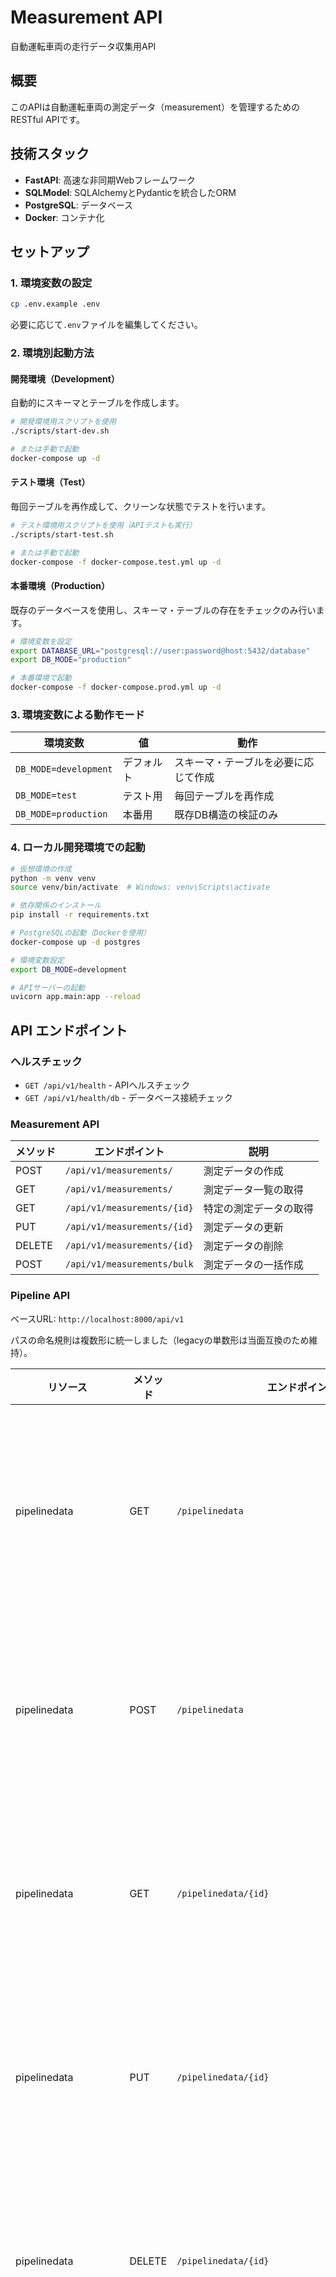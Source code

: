 # Measurement API

自動運転車両の走行データ収集用API

## 概要

このAPIは自動運転車両の測定データ（measurement）を管理するためのRESTful APIです。

## 技術スタック

- **FastAPI**: 高速な非同期Webフレームワーク
- **SQLModel**: SQLAlchemyとPydanticを統合したORM
- **PostgreSQL**: データベース
- **Docker**: コンテナ化

## セットアップ

### 1. 環境変数の設定

```bash
cp .env.example .env
```

必要に応じて`.env`ファイルを編集してください。

### 2. 環境別起動方法

#### 開発環境（Development）
自動的にスキーマとテーブルを作成します。

```bash
# 開発環境用スクリプトを使用
./scripts/start-dev.sh

# または手動で起動
docker-compose up -d
```

#### テスト環境（Test）
毎回テーブルを再作成して、クリーンな状態でテストを行います。

```bash
# テスト環境用スクリプトを使用（APIテストも実行）
./scripts/start-test.sh

# または手動で起動
docker-compose -f docker-compose.test.yml up -d
```

#### 本番環境（Production）
既存のデータベースを使用し、スキーマ・テーブルの存在をチェックのみ行います。

```bash
# 環境変数を設定
export DATABASE_URL="postgresql://user:password@host:5432/database"
export DB_MODE="production"

# 本番環境で起動
docker-compose -f docker-compose.prod.yml up -d
```

### 3. 環境変数による動作モード

| 環境変数 | 値 | 動作 |
|---------|-----|------|
| `DB_MODE=development` | デフォルト | スキーマ・テーブルを必要に応じて作成 |
| `DB_MODE=test` | テスト用 | 毎回テーブルを再作成 |
| `DB_MODE=production` | 本番用 | 既存DB構造の検証のみ |

### 4. ローカル開発環境での起動

```bash
# 仮想環境の作成
python -m venv venv
source venv/bin/activate  # Windows: venv\Scripts\activate

# 依存関係のインストール
pip install -r requirements.txt

# PostgreSQLの起動（Dockerを使用）
docker-compose up -d postgres

# 環境変数設定
export DB_MODE=development

# APIサーバーの起動
uvicorn app.main:app --reload
```

## API エンドポイント

### ヘルスチェック

- `GET /api/v1/health` - APIヘルスチェック
- `GET /api/v1/health/db` - データベース接続チェック

### Measurement API

| メソッド | エンドポイント | 説明 |
|---------|--------------|------|
| POST | `/api/v1/measurements/` | 測定データの作成 |
| GET | `/api/v1/measurements/` | 測定データ一覧の取得 |
| GET | `/api/v1/measurements/{id}` | 特定の測定データの取得 |
| PUT | `/api/v1/measurements/{id}` | 測定データの更新 |
| DELETE | `/api/v1/measurements/{id}` | 測定データの削除 |
| POST | `/api/v1/measurements/bulk` | 測定データの一括作成 |

### Pipeline API

ベースURL: `http://localhost:8000/api/v1`

パスの命名規則は複数形に統一しました（legacyの単数形は当面互換のため維持）。

| リソース | メソッド | エンドポイント | 説明 |
|---------|---------|--------------|------|
| pipelinedata | GET | `/pipelinedata` | パイプラインデータ一覧の取得 |
| pipelinedata | POST | `/pipelinedata` | パイプラインデータの作成 |
| pipelinedata | GET | `/pipelinedata/{id}` | パイプラインデータの取得 |
| pipelinedata | PUT | `/pipelinedata/{id}` | パイプラインデータの更新 |
| pipelinedata | DELETE | `/pipelinedata/{id}` | パイプラインデータの削除 |
| pipelinedata | POST | `/pipelinedata/bulk` | パイプラインデータの一括作成 |
| pipelinestates | GET | `/pipelinestates` | パイプライン状態一覧の取得 |
| pipelinestates | POST | `/pipelinestates` | パイプライン状態の作成 |
| pipelinestates | GET | `/pipelinestates/{id}` | パイプライン状態の取得 |
| pipelinestates | PUT | `/pipelinestates/{id}` | パイプライン状態の更新 |
| pipelinestates | DELETE | `/pipelinestates/{id}` | パイプライン状態の削除 |
| pipelinestates | POST | `/pipelinestates/bulk` | パイプライン状態の一括作成 |
| pipelinestates | GET | `/pipelinestates/jobs/by-pipelinedata/{pipelinedata_id}` | 指定データのジョブ一覧 |
| pipelinedependencies | GET | `/pipelinedependencies` | 依存関係一覧の取得 |
| pipelinedependencies | POST | `/pipelinedependencies` | 依存関係の作成 |
| pipelinedependencies | GET | `/pipelinedependencies/{id}` | 依存関係の取得 |
| pipelinedependencies | PUT | `/pipelinedependencies/{id}` | 依存関係の更新 |
| pipelinedependencies | DELETE | `/pipelinedependencies/{id}` | 依存関係の削除 |
| pipelinedependencies | POST | `/pipelinedependencies/bulk` | 依存関係の一括作成 |
| pipelinedependencies | GET | `/pipelinedependencies/parent/{parent_id}/children` | 親→子の依存関係 |
| pipelinedependencies | GET | `/pipelinedependencies/child/{child_id}/parents` | 子→親の依存関係 |
| pipelinedependencies | GET | `/pipelinedependencies/chain/{pipeline_state_id}` | 双方向チェーン取得 |

Legacy 互換パス（将来削除予定）

- `/api/v1/pipelinestate` → 新: `/api/v1/pipelinestates`
- `/api/v1/pipelinedependency` → 新: `/api/v1/pipelinedependencies`

### リクエスト例

#### 測定データの作成

```bash
curl -X POST "http://localhost:8000/api/v1/measurements/" \
  -H "Content-Type: application/json" \
  -d '{
    "vehicle_id": "550e8400-e29b-41d4-a716-446655440000",
    "area_id": "550e8400-e29b-41d4-a716-446655440001",
    "local_time": "2024-01-15T09:30:00",
    "measured_at": 1705317000,
    "data_path": "/data/measurements/2024/01/measurement_001"
  }'
```

#### 測定データの一覧取得（フィルタリング付き）

```bash
curl -X GET "http://localhost:8000/api/v1/measurements/?vehicle_id=550e8400-e29b-41d4-a716-446655440000&page=1&per_page=20"
```

#### 測定データの一括作成

```bash
curl -X POST "http://localhost:8000/api/v1/measurements/bulk" \
  -H "Content-Type: application/json" \
  -d '{
    "measurements": [
      {
        "vehicle_id": "550e8400-e29b-41d4-a716-446655440000",
        "area_id": "550e8400-e29b-41d4-a716-446655440001",
        "local_time": "2024-01-15T09:30:00",
        "measured_at": 1705317000,
        "data_path": "/data/measurements/2024/01/measurement_001"
      },
      {
        "vehicle_id": "550e8400-e29b-41d4-a716-446655440000",
        "area_id": "550e8400-e29b-41d4-a716-446655440001",
        "local_time": "2024-01-15T10:00:00",
        "measured_at": 1705318800,
        "data_path": "/data/measurements/2024/01/measurement_002"
      }
    ]
  }'
```

## テスト

```bash
# テストスクリプトの実行
python test_api.py
```

## API ドキュメント

FastAPIの自動生成ドキュメント：

- Swagger UI: http://localhost:8000/docs
- ReDoc: http://localhost:8000/redoc

## データモデル

### Measurement

| フィールド | 型 | 説明 |
|-----------|-----|------|
| id | UUID | 一意識別子（自動生成） |
| vehicle_id | UUID | 車両ID |
| area_id | UUID | エリアID |
| local_time | datetime | ローカル時刻 |
| measured_at | integer | 測定時刻（UNIXタイムスタンプ） |
| data_path | string | データファイルのパス（オプション） |
| created_at | integer | 作成時刻（自動設定） |
| updated_at | integer | 更新時刻（自動更新） |

## エラーレスポンス

すべてのエラーレスポンスは以下の形式で返されます：

```json
{
  "success": false,
  "message": "エラーメッセージ",
  "error": "エラーの詳細",
  "data": null
}
```

## 制限事項

- バルクインサートは最大1000件まで（環境変数`BULK_INSERT_MAX_NUM`で設定可能）
- ページあたりの最大取得件数は100件

## 今後の実装予定

- DataStream APIの実装
- Vehicle/Driver APIの実装
- Scene/Tag APIの実装
- Pipeline関連APIの実装
- S3連携機能
- 非同期処理の実装
